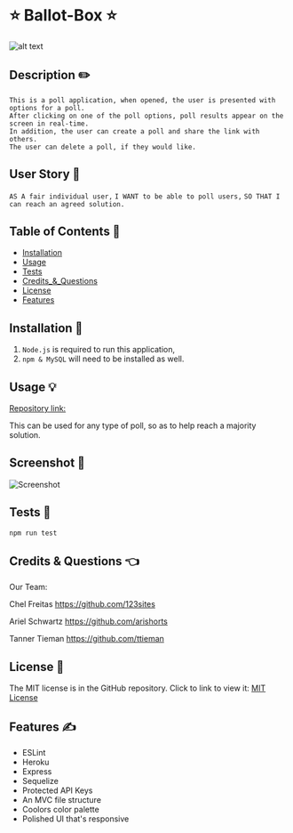 # ⭐ Ballot-Box ⭐  
![alt text](https://img.shields.io/badge/License-MIT-blue.svg)

## Description ✏️
  
```This is a poll application, when opened, the user is presented with options for a poll. ```   
```After clicking on one of the poll options, poll results appear on the screen in real-time. ```  
```In addition, the user can create a poll and share the link with others. ```  
```The user can delete a poll, if they would like. ```  
## User Story 📖

``` AS A fair individual user, ```
``` I WANT to be able to poll users, ``` 
``` SO THAT I can reach an agreed solution. ```

## Table of Contents 📖
- [Installation](#installation)
- [Usage](#usage)
- [Tests](#tests)
- [Credits_&_Questions](#credits_&_questions)
- [License](#license)
- [Features](#features)
 
## Installation 🔑

1.  ```Node.js``` is required to run this application,
2.  ```npm & MySQL``` will need to be installed as well.


## Usage &#128161;

[Repository link:](https://github.com/ttieman/Ballot-Box)

This can be used for any type of poll, so as to help reach a majority solution. 

## Screenshot 🎯

![Screenshot]()

## Tests 🎯

``` npm run test ```
 
## Credits & Questions 👈

Our Team:

Chel Freitas https://github.com/123sites 

Ariel Schwartz https://github.com/arishorts

Tanner Tieman https://github.com/ttieman 


## License 📝

The MIT license is in the GitHub repository.  Click to link to view it:
[MIT License](https://github.com/123sites/Blog-Site/blob/main/LICENSE)

## Features ✍

- ESLint
- Heroku
- Express
- Sequelize
- Protected API Keys
- An MVC file structure
- Coolors color palette
- Polished UI that's responsive



